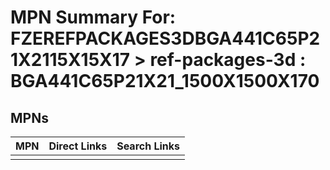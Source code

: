 



# MPN Summary For: FZEREFPACKAGES3DBGA441C65P21X2115X15X17 > ref-packages-3d : BGA441C65P21X21_1500X1500X170

## MPNs
  

|MPN|Direct Links|Search Links|
| :--- | :--- | :--- |
||||
